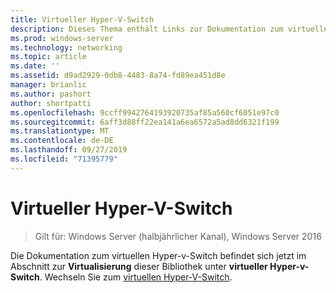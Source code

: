 ```yaml
---
title: Virtueller Hyper-V-Switch
description: Dieses Thema enthält Links zur Dokumentation zum virtuellen Hyper-V-Switch für Windows Server 2016.
ms.prod: windows-server
ms.technology: networking
ms.topic: article
ms.date: ''
ms.assetid: d9ad2929-0db8-4483-8a74-fd89ea451d8e
manager: brianlic
ms.author: pashort
author: shortpatti
ms.openlocfilehash: 9ccff9942764193920735af85a560cf6051e97c0
ms.sourcegitcommit: 6aff3d88ff22ea141a6ea6572a5ad8dd6321f199
ms.translationtype: MT
ms.contentlocale: de-DE
ms.lasthandoff: 09/27/2019
ms.locfileid: "71395779"
---
```

# <a name="hyper-v-virtual-switch"></a>Virtueller Hyper-V-Switch

>Gilt für: Windows Server (halbjährlicher Kanal), Windows Server 2016

Die Dokumentation zum virtuellen Hyper-v-Switch befindet sich jetzt im Abschnitt zur **Virtualisierung** dieser Bibliothek unter **virtueller Hyper-v-Switch**. Wechseln Sie zum [virtuellen Hyper-V-Switch](https://docs.microsoft.com/windows-server/virtualization/hyper-v-virtual-switch/hyper-v-virtual-switch).